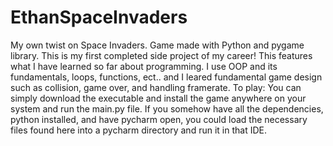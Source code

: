 # EthanSpaceInvaders
My own twist on Space Invaders. Game made with Python and pygame library. This is my first completed side project of my career! This features what I have learned so far about programming. I use OOP and its fundamentals, loops, functions, ect.. and I leared fundamental game design such as collision, game over, and handling framerate.
To play:
You can simply download the executable and install the game anywhere on your system and run the main.py file. If you somehow have all the dependencies, python installed, and have pycharm open, you could load the necessary files found here into a pycharm directory and run it in that IDE. 
